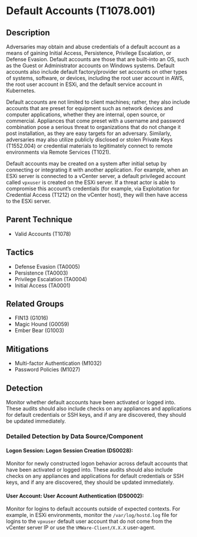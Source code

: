 # Default Accounts (T1078.001)

## Description
Adversaries may obtain and abuse credentials of a default account as a means of gaining Initial Access, Persistence, Privilege Escalation, or Defense Evasion. Default accounts are those that are built-into an OS, such as the Guest or Administrator accounts on Windows systems. Default accounts also include default factory/provider set accounts on other types of systems, software, or devices, including the root user account in AWS, the root user account in ESXi, and the default service account in Kubernetes.

Default accounts are not limited to client machines; rather, they also include accounts that are preset for equipment such as network devices and computer applications, whether they are internal, open source, or commercial. Appliances that come preset with a username and password combination pose a serious threat to organizations that do not change it post installation, as they are easy targets for an adversary. Similarly, adversaries may also utilize publicly disclosed or stolen Private Keys (T1552.004) or credential materials to legitimately connect to remote environments via Remote Services (T1021).

Default accounts may be created on a system after initial setup by connecting or integrating it with another application. For example, when an ESXi server is connected to a vCenter server, a default privileged account called `vpxuser` is created on the ESXi server. If a threat actor is able to compromise this account’s credentials (for example, via Exploitation for Credential Access (T1212) on the vCenter host), they will then have access to the ESXi server.

## Parent Technique
- Valid Accounts (T1078)

## Tactics
- Defense Evasion (TA0005)
- Persistence (TA0003)
- Privilege Escalation (TA0004)
- Initial Access (TA0001)

## Related Groups
- FIN13 (G1016)
- Magic Hound (G0059)
- Ember Bear (G1003)

## Mitigations
- Multi-factor Authentication (M1032)
- Password Policies (M1027)

## Detection
Monitor whether default accounts have been activated or logged into. These audits should also include checks on any appliances and applications for default credentials or SSH keys, and if any are discovered, they should be updated immediately.

### Detailed Detection by Data Source/Component
#### Logon Session: Logon Session Creation (DS0028): 
Monitor for newly constructed logon behavior across default accounts that have been activated or logged into. These audits should also include checks on any appliances and applications for default credentials or SSH keys, and if any are discovered, they should be updated immediately.

#### User Account: User Account Authentication (DS0002): 
Monitor for logins to default accounts outside of expected contexts. For example, in ESXi environments, monitor the `/var/log/hostd.log` file for logins to the `vpxuser` default user account that do not come from the vCenter server IP or use the `VMWare-Client/X.X.X` user-agent.

